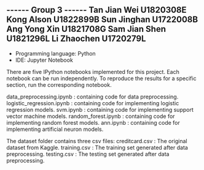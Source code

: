 ------ Group 3 ------
Tan Jian Wei U1820308E
Kong Alson U1822899B
Sun Jinghan U1722008B
Ang Yong Xin U1821708G
Sam Jian Shen U1821296L 
Li Zhaochen U1720279L
----------------------


- Programming language: Python
- IDE: Jupyter Notebook

There are five IPython notebooks implemented for this project.
Each notebook can be run independently.
To reproduce the results for a specific section, run the corresponding notebook.

data_preprocessing.ipynb : containing code for data preprocessing.
logistic_regression.ipynb : containing code for implementing logistic regression models.
svm.ipynb : containing code for implementing support vector machine models.
random_forest.ipynb : containing code for implementing random forest models.
ann.ipynb : containing code for implementing artificial neuron models.

The dataset folder contains three csv files:
creditcard.csv : The original dataset from Kaggle.
training.csv : The training set generated after data preprocessing. 
testing.csv : The testing set generated after data preprocessing.